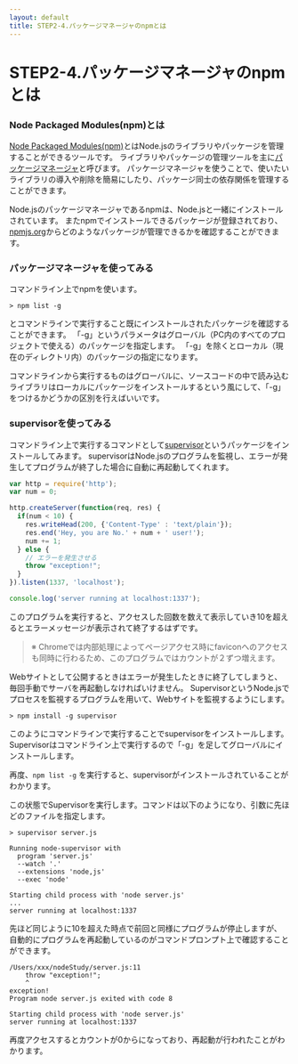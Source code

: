 ```yaml
---
layout: default
title: STEP2-4.パッケージマネージャのnpmとは
---
```

# STEP2-4.パッケージマネージャのnpmとは

### Node Packaged Modules(npm)とは
[Node Packaged Modules(npm)](https://www.npmjs.org/)とはNode.jsのライブラリやパッケージを管理することができるツールです。
ライブラリやパッケージの管理ツールを主に[パッケージマネージャ](http://ja.wikipedia.org/wiki/パッケージ管理システム)と呼びます。
パッケージマネージャを使うことで、使いたいライブラリの導入や削除を簡易にしたり、パッケージ同士の依存関係を管理することができます。

Node.jsのパッケージマネージャであるnpmは、Node.jsと一緒にインストールされています。
またnpmでインストールできるパッケージが登録されており、[npmjs.org](https://www.npmjs.org/)からどのようなパッケージが管理できるかを確認することができます。

### パッケージマネージャを使ってみる
コマンドライン上でnpmを使います。

```
> npm list -g
```
とコマンドラインで実行すること既にインストールされたパッケージを確認することができます。
「-g」というパラメータはグローバル（PC内のすべてのプロジェクトで使える）のパッケージを指定します。
「-g」を除くとローカル（現在のディレクトリ内）のパッケージの指定になります。

コマンドラインから実行するものはグローバルに、ソースコードの中で読み込むライブラリはローカルにパッケージをインストールするという風にして、「-g」をつけるかどうかの区別を行えばいいです。

### supervisorを使ってみる
コマンドライン上で実行するコマンドとして[supervisor](https://www.npmjs.org/package/supervisor)というパッケージをインストールしてみます。
supervisorはNode.jsのプログラムを監視し、エラーが発生してプログラムが終了した場合に自動に再起動してくれます。

```js
var http = require('http');
var num = 0;

http.createServer(function(req, res) {
  if(num < 10) {
    res.writeHead(200, {'Content-Type' : 'text/plain'});
    res.end('Hey, you are No.' + num + ' user!');
    num += 1;
  } else {
    // エラーを発生させる
    throw "exception!";
  }
}).listen(1337, 'localhost');

console.log('server running at localhost:1337');
```
このプログラムを実行すると、アクセスした回数を数えて表示していき10を超えるとエラーメッセージが表示されて終了するはずです。

> ※ Chromeでは内部処理によってページアクセス時にfaviconへのアクセスも同時に行わるため、このプログラムではカウントが２ずつ増えます。

Webサイトとして公開するときはエラーが発生したときに終了してしまうと、毎回手動でサーバを再起動しなければいけません。
SupervisorというNode.jsでプロセスを監視するプログラムを用いて、Webサイトを監視するようにします。

```
> npm install -g supervisor
```
このようにコマンドラインで実行することでsupervisorをインストールします。
Supervisorはコマンドライン上で実行するので「-g」を足してグローバルにインストールします。

再度、``` npm list -g ``` を実行すると、supervisorがインストールされていることがわかります。

この状態でSupervisorを実行します。コマンドは以下のようになり、引数に先ほどのファイルを指定します。

```
> supervisor server.js
```

```
Running node-supervisor with
  program 'server.js'
  --watch '.'
  --extensions 'node,js'
  --exec 'node'

Starting child process with 'node server.js'
...
server running at localhost:1337
```

先ほど同じように10を超えた時点で前回と同様にプログラムが停止しますが、
自動的にプログラムを再起動しているのがコマンドプロンプト上で確認することができます。

```
/Users/xxx/nodeStudy/server.js:11
    throw "exception!";
    ^
exception!
Program node server.js exited with code 8

Starting child process with 'node server.js'
server running at localhost:1337
```

再度アクセスするとカウントが0からになっており、再起動が行われたことがわかります。
